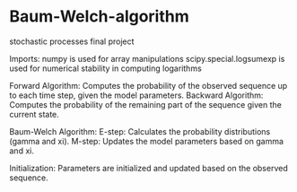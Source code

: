 # Baum-Welch-algorithm
stochastic processes final project

Imports: 
numpy is used for array manipulations 
scipy.special.logsumexp is used for numerical stability in computing logarithms

Forward Algorithm: Computes the probability of the observed sequence up to each time step, given the model parameters.
Backward Algorithm: Computes the probability of the remaining part of the sequence given the current state.

Baum-Welch Algorithm:
E-step: Calculates the probability distributions (gamma and xi).
M-step: Updates the model parameters based on gamma and xi.

Initialization: Parameters are initialized and updated based on the observed sequence.
